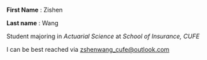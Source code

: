 
**First Name** : Zishen

**Last name** : Wang

Student majoring in *Actuarial Science* at *School of Insurance, CUFE*

I can be best reached via <zshenwang_cufe@outlook.com>

